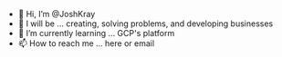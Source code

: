 - 👋 Hi, I’m @JoshKray
- 👀 I will be ... creating, solving problems, and developing businesses 
- 🌱 I’m currently learning ... GCP's platform 
- 📫 How to reach me ... here or email 


